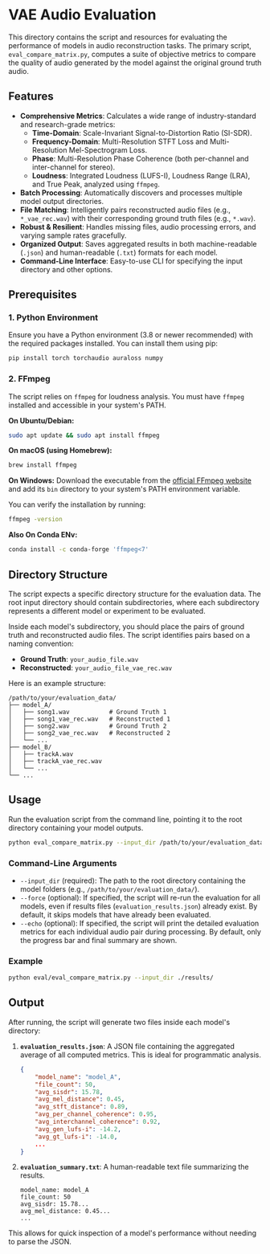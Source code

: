 # VAE Audio Evaluation

This directory contains the script and resources for evaluating the performance of models in audio reconstruction tasks. The primary script, `eval_compare_matrix.py`, computes a suite of objective metrics to compare the quality of audio generated by the model against the original ground truth audio.

## Features

- **Comprehensive Metrics**: Calculates a wide range of industry-standard and research-grade metrics:
  - **Time-Domain**: Scale-Invariant Signal-to-Distortion Ratio (SI-SDR).
  - **Frequency-Domain**: Multi-Resolution STFT Loss and Multi-Resolution Mel-Spectrogram Loss.
  - **Phase**: Multi-Resolution Phase Coherence (both per-channel and inter-channel for stereo).
  - **Loudness**: Integrated Loudness (LUFS-I), Loudness Range (LRA), and True Peak, analyzed using `ffmpeg`.
- **Batch Processing**: Automatically discovers and processes multiple model output directories.
- **File Matching**: Intelligently pairs reconstructed audio files (e.g., `*_vae_rec.wav`) with their corresponding ground truth files (e.g., `*.wav`).
- **Robust & Resilient**: Handles missing files, audio processing errors, and varying sample rates gracefully.
- **Organized Output**: Saves aggregated results in both machine-readable (`.json`) and human-readable (`.txt`) formats for each model.
- **Command-Line Interface**: Easy-to-use CLI for specifying the input directory and other options.

## Prerequisites

### 1. Python Environment
Ensure you have a Python environment (3.8 or newer recommended) with the required packages installed. You can install them using pip:
```bash
pip install torch torchaudio auraloss numpy
```

### 2. FFmpeg
The script relies on `ffmpeg` for loudness analysis. You must have `ffmpeg` installed and accessible in your system's PATH.

**On Ubuntu/Debian:**
```bash
sudo apt update && sudo apt install ffmpeg
```

**On macOS (using Homebrew):**
```bash
brew install ffmpeg
```

**On Windows:**
Download the executable from the [official FFmpeg website](https://ffmpeg.org/download.html) and add its `bin` directory to your system's PATH environment variable.

You can verify the installation by running:
```bash
ffmpeg -version
```

**Also On Conda ENv:**
```bash
conda install -c conda-forge 'ffmpeg<7'
```

## Directory Structure

The script expects a specific directory structure for the evaluation data. The root input directory should contain subdirectories, where each subdirectory represents a different model or experiment to be evaluated.

Inside each model's subdirectory, you should place the pairs of ground truth and reconstructed audio files. The script identifies pairs based on a naming convention:
- **Ground Truth**: `your_audio_file.wav`
- **Reconstructed**: `your_audio_file_vae_rec.wav`

Here is an example structure:
```
/path/to/your/evaluation_data/
├── model_A/
│   ├── song1.wav           # Ground Truth 1
│   ├── song1_vae_rec.wav   # Reconstructed 1
│   ├── song2.wav           # Ground Truth 2
│   ├── song2_vae_rec.wav   # Reconstructed 2
│   └── ...
├── model_B/
│   ├── trackA.wav
│   ├── trackA_vae_rec.wav
│   └── ...
└── ...
```

## Usage

Run the evaluation script from the command line, pointing it to the root directory containing your model outputs.

```bash
python eval_compare_matrix.py --input_dir /path/to/your/evaluation_data/
```

### Command-Line Arguments

- `--input_dir` (required): The path to the root directory containing the model folders (e.g., `/path/to/your/evaluation_data/`).
- `--force` (optional): If specified, the script will re-run the evaluation for all models, even if results files (`evaluation_results.json`) already exist. By default, it skips models that have already been evaluated.
- `--echo` (optional): If specified, the script will print the detailed evaluation metrics for each individual audio pair during processing. By default, only the progress bar and final summary are shown.

### Example
```bash
python eval/eval_compare_matrix.py --input_dir ./results/
```

## Output

After running, the script will generate two files inside each model's directory:

1.  **`evaluation_results.json`**: A JSON file containing the aggregated average of all computed metrics. This is ideal for programmatic analysis.
    ```json
    {
        "model_name": "model_A",
        "file_count": 50,
        "avg_sisdr": 15.78,
        "avg_mel_distance": 0.45,
        "avg_stft_distance": 0.89,
        "avg_per_channel_coherence": 0.95,
        "avg_interchannel_coherence": 0.92,
        "avg_gen_lufs-i": -14.2,
        "avg_gt_lufs-i": -14.0,
        ...
    }
    ```

2.  **`evaluation_summary.txt`**: A human-readable text file summarizing the results.
    ```
    model_name: model_A
    file_count: 50
    avg_sisdr: 15.78...
    avg_mel_distance: 0.45...
    ...
    ```
This allows for quick inspection of a model's performance without needing to parse the JSON.
